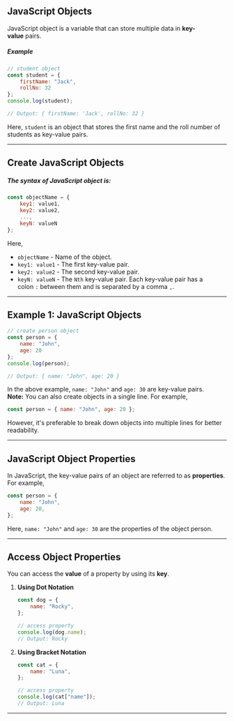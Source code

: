 ## JavaScript Objects
JavaScript object is a variable that can store multiple data in **key-value** pairs.

##### Example
```js
// student object
const student = {
    firstName: "Jack",
    rollNo: 32
};
console.log(student);

// Output: { firstName: 'Jack', rollNo: 32 }
```

Here, `student` is an object that stores the first name and the roll number of students as key-value pairs.
***
## Create JavaScript Objects

##### The syntax of JavaScript object is:
```js
const objectName = {
    key1: value1,
    key2: value2,
    ...,
    keyN: valueN
};
```

Here,
- `objectName` - Name of the object.
- `key1: value1` - The first key-value pair.
- `key2: value2` - The second key-value pair.
- `keyN: valueN` - The `Nth` key-value pair.
Each key-value pair has a colon `:` between them and is separated by a comma `,`.
***
## Example 1: JavaScript Objects

```js
// create person object
const person = {
    name: "John",
    age: 20
};
console.log(person);

// Output: { name: "John", age: 20 }
```

In the above example, `name: "John"` and `age: 30` are key-value pairs.
**Note:** You can also create objects in a single line. For example,

```js
const person = { name: "John", age: 20 };
```

However, it's preferable to break down objects into multiple lines for better readability.
***
## JavaScript Object Properties

In JavaScript, the key-value pairs of an object are referred to as **properties**. For example,
```js
const person = {
    name: "John",
    age: 20,
};
```

Here, `name: "John"` and `age: 30` are the properties of the object person.
***
## Access Object Properties

You can access the **value** of a property by using its **key**.

1. **Using Dot Notation**
	```js
	const dog = {
	    name: "Rocky",
	};
	
	// access property
	console.log(dog.name);
	// Output: Rocky
	```

2. **Using Bracket Notation**
	```js
	const cat = {
	    name: "Luna",
	};
	
	// access property
	console.log(cat["name"]);
	// Output: Luna
	```
***
